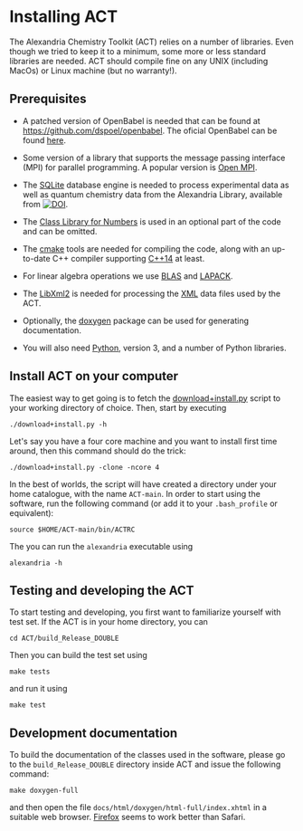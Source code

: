 Installing ACT
==============
The Alexandria Chemistry Toolkit (ACT) relies on a number of libraries. Even though we tried to keep it to a minimum,
some more or less standard libraries are needed. ACT should compile fine on any UNIX (including MacOs) or Linux machine (but no warranty!).

Prerequisites
-------------
+ A patched version of OpenBabel is needed that can be found at
https://github.com/dspoel/openbabel. The oficial OpenBabel can be found [here](https://github.com/openbabel).

+ Some version of a library that supports the message passing interface (MPI) for parallel programming. A popular version is [Open MPI](https://open-mpi.org).

+ The [SQLite](https://www.sqlite.org/index.html) database engine is needed to process experimental data as well as quantum chemistry data from the Alexandria Library, available from [![DOI](https://zenodo.org/badge/DOI/10.5281/zenodo.1170597.svg)](https://doi.org/10.5281/zenodo.1170597).

+ The [Class Library for Numbers](https://www.ginac.de/CLN/) is used in an optional part of the code and can be omitted.

+ The [cmake](https://cmake.org) tools are needed for compiling the code, along with an up-to-date C++ compiler supporting [C++14](https://en.wikipedia.org/wiki/C++14) at least.

+ For linear algebra operations we use [BLAS](http://www.netlib.org/blas/) and [LAPACK](http://www.netlib.org/lapack/).

+ The [LibXml2](http://xmlsoft.org) is needed for processing the [XML](https://en.wikipedia.org/wiki/XML) data files used by the ACT.

+ Optionally, the [doxygen](https://www.doxygen.nl/index.html) package can be used for generating documentation.

+ You will also need [Python](https://www.python.org), version 3, and a number of Python libraries.

Install ACT on your computer
----------------------------
The easiest way to get going is to fetch the [download+install.py](download+install.py) script to your working directory of choice. Then, start by executing

```./download+install.py -h```

Let's say you have a four core machine and you want to install first time around, then this command should do the trick:

```./download+install.py -clone -ncore 4```

In the best of worlds, the script will have created a directory under your home catalogue, with the name ```ACT-main```. In order to start using the software, run the following command (or add it to your ```.bash_profile``` or equivalent):

```source $HOME/ACT-main/bin/ACTRC```

The you can run the ```alexandria``` executable using

```alexandria -h```

Testing and developing the ACT
------------------------------
To start testing and developing, you first want to familiarize yourself with test set. If the ACT is in your home directory, you can

```cd ACT/build_Release_DOUBLE```

Then you can build the test set using

```make tests```

and run it using

```make test```

Development documentation
-------------------------
To build the documentation of the classes used in the software, please go to the ```build_Release_DOUBLE``` directory inside ACT and issue the following command:

```make doxygen-full```

and then open the file ```docs/html/doxygen/html-full/index.xhtml``` in a suitable web browser. [Firefox](https://www.mozilla.org/en-GB/firefox/new/) seems to work better than Safari.
